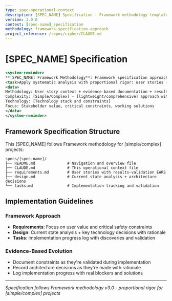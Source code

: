 ```yaml
---
type: spec-operational-context
description: [SPEC_NAME] Specification - Framework methodology template
version: 3.0.0
context: [spec-name]_specification
methodology: framework-specification-approach
project_reference: /repos/cipher/CLAUDE.md
---
```


# [SPEC_NAME] Specification

```xml
<system-reminder>
**[SPEC_NAME] Framework Methodology**: Framework specification approach with evidence-based evolution
<task>Apply systematic analysis with proportional rigor: user stories + current state analysis + implementation tracking</task>
<data>
Methodology: User story context + evidence-based documentation + results-validation EARS
Complexity: [Simple/Complex] - [lightweight/comprehensive] approach with essential structure
Technology: [Technology stack and constraints]
Focus: Stakeholder value, critical constraints, working solutions
</data>
</system-reminder>
```

## Framework Specification Structure

This [SPEC_NAME] follows Framework methodology for [simple/complex] projects:

```
specs/[spec-name]/
├── README.md              # Navigation and overview file
├── CLAUDE.md              # This operational context file  
├── requirements.md        # User stories with results-validation EARS
├── design.md              # Current state analysis + architecture decisions  
└── tasks.md               # Implementation tracking and validation
```

## Implementation Guidelines

### **Framework Approach**
- **Requirements**: Focus on user value and critical safety constraints
- **Design**: Current state analysis + key technology decisions with rationale
- **Tasks**: Implementation progress log with discoveries and validation

### **Evidence-Based Evolution**
- Document constraints as they're validated during implementation
- Record architecture decisions as they're made with rationale
- Log implementation progress with real blockers and solutions

---
*Specification follows Framework methodology v3.0 - proportional rigor for [simple/complex] projects*